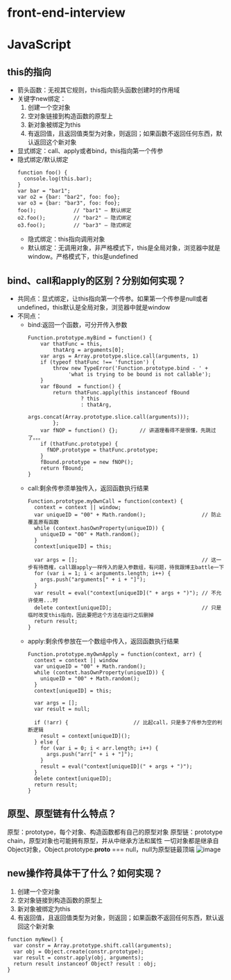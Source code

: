 # front-end-interview

# JavaScript
## this的指向
- 箭头函数：无视其它规则，this指向箭头函数创建时的作用域<br>
- 关键字new绑定：
  1. 创建一个空对象
  2. 空对象链接到构造函数的原型上
  3. 新对象被绑定为this
  4. 有返回值，且返回值类型为对象，则返回；如果函数不返回任何东西，默认返回这个新对象
- 显式绑定：call、apply或者bind，this指向第一个传参
- 隐式绑定/默认绑定
  ```
  function foo() { 
    console.log(this.bar); 
  } 
  var bar = "bar1"; 
  var o2 = {bar: "bar2", foo: foo}; 
  var o3 = {bar: "bar3", foo: foo}; 
  foo();            // "bar1" – 默认绑定
  o2.foo();         // "bar2" – 隐式绑定
  o3.foo();         // "bar3" – 隐式绑定
  ```
  - 隐式绑定：this指向调用对象
  - 默认绑定：无调用对象，非严格模式下，this是全局对象，浏览器中就是window。严格模式下，this是undefined<br>
## bind、call和apply的区别？分别如何实现？
  - 共同点：显式绑定，让this指向第一个传参。如果第一个传参是null或者undefined，this默认是全局对象，浏览器中就是window
  - 不同点：
    - bind:返回一个函数，可分开传入参数
      ```
      Function.prototype.myBind = function() {
          var thatFunc = this, 
              thatArg = arguments[0];
          var args = Array.prototype.slice.call(arguments, 1)
          if (typeof thatFunc !== 'function') {
              throw new TypeError('Function.prototype.bind - ' +
                   'what is trying to be bound is not callable');
          }
          var fBound  = function() {
              return thatFunc.apply(this instanceof fBound
                       ? this
                       : thatArg,
                       args.concat(Array.prototype.slice.call(arguments)));
              };
          var fNOP = function() {};       // 讲道理看得不是很懂，先跳过了。。。
          if (thatFunc.prototype) {
            fNOP.prototype = thatFunc.prototype; 
          }
          fBound.prototype = new fNOP();
          return fBound;
      }
      ```
    - call:剩余传参须单独传入，返回函数执行结果
      ```
      Function.prototype.myOwnCall = function(context) {
        context = context || window;
        var uniqueID = "00" + Math.random();                  // 防止覆盖原有函数
        while (context.hasOwnProperty(uniqueID)) {
          uniqueID = "00" + Math.random();
        }
        context[uniqueID] = this;

        var args = [];                                        // 这一步有待商榷，call跟apply一样传入的是入参数组，有问题，待我跟博主battle一下
        for (var i = 1; i < arguments.length; i++) {  
          args.push("arguments[" + i + "]");
        }
        var result = eval("context[uniqueID](" + args + ")"); // 不允许使用...时
        delete context[uniqueID];                             // 只是临时改变this指向，因此要把这个方法在运行之后删掉
        return result;
      }
      ```
    - apply:剩余传参放在一个数组中传入，返回函数执行结果
      ```
      Function.prototype.myOwnApply = function(context, arr) {
        context = context || window
        var uniqueID = "00" + Math.random();
        while (context.hasOwnProperty(uniqueID)) {
          uniqueID = "00" + Math.random();
        }
        context[uniqueID] = this;

        var args = [];
        var result = null;

        if (!arr) {                     // 比起call，只是多了传参为空的判断逻辑
          result = context[uniqueID]();
        } else {
          for (var i = 0; i < arr.length; i++) { 
            args.push("arr[" + i + "]");
          }
          result = eval("context[uniqueID](" + args + ")");
        }
        delete context[uniqueID];
        return result;
      }
      ```
## 原型、原型链有什么特点？
原型：prototype，每个对象、构造函数都有自己的原型对象
原型链：prototype chain，原型对象也可能拥有原型，并从中继承方法和属性
一切对象都是继承自Object对象，Object.prototype.__proto__ === null，null为原型链最顶端
![image](https://user-images.githubusercontent.com/60378935/228116525-221853e5-f748-42f9-bdca-13ca91df1c5b.png)

## new操作符具体干了什么？如何实现？
  1. 创建一个空对象
  2. 空对象链接到构造函数的原型上
  3. 新对象被绑定为this
  4. 有返回值，且返回值类型为对象，则返回；如果函数不返回任何东西，默认返回这个新对象
  ```
  function myNew() {
    var constr = Array.prototype.shift.call(arguments);
    var obj = Object.create(constr.prototype);
    var result = constr.apply(obj, arguments);
    return result instanceof Object? result : obj;
  }
  ```
